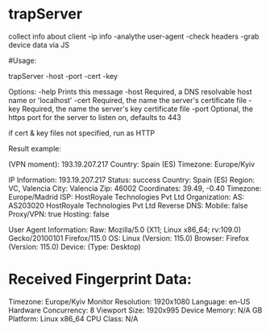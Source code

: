 # trapServer
collect info about client
-ip info
-analythe user-agent 
-check headers
-grab device data via JS

#Usage:

trapServer -host <hostname> -port <portnumber> -cert <serverCertFile> -key <serverPrivateKeyFile>
	
Options:
  -help       Prints this message
  -host       Required, a DNS resolvable host name or 'localhost'
  -cert    Required, the name the server's certificate file
  -key     Required, the name the server's key certificate file
  -port       Optional, the https port for the server to listen on, defaults to 443

  if cert & key files not specified, run as HTTP


  Result example:

  (VPN moment):
  193.19.207.217 Country: Spain (ES)
  Timezone: Europe/Kyiv


  IP Information: 193.19.207.217
Status: success
Country: Spain (ES)
Region: VC, Valencia
City: Valencia
Zip: 46002
Coordinates: 39.49, -0.40
Timezone: Europe/Madrid
ISP: HostRoyale Technologies Pvt Ltd
Organization: 
AS: AS203020 HostRoyale Technologies Pvt Ltd
Reverse DNS: 
Mobile: false
Proxy/VPN: true
Hosting: false

User Agent Information:
Raw: Mozilla/5.0 (X11; Linux x86_64; rv:109.0) Gecko/20100101 Firefox/115.0
OS: Linux (Version: 115.0)
Browser: Firefox (Version: 115.0)
Device:  (Type: Desktop)

Received Fingerprint Data:
==========================
Timezone: Europe/Kyiv
Monitor Resolution: 1920x1080
Language: en-US
Hardware Concurrency: 8
Viewport Size: 1920x995
Device Memory: N/A GB
Platform: Linux x86_64
CPU Class: N/A
